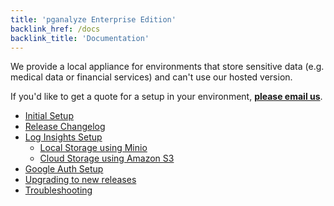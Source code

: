 ```yaml
---
title: 'pganalyze Enterprise Edition'
backlink_href: /docs
backlink_title: 'Documentation'
---
```


We provide a local appliance for environments that store sensitive data
(e.g. medical data or financial services) and can't use our hosted version.

If you'd like to get a quote for a setup in your environment,
**[please email us](mailto:team@pganalyze.com%3Fsubject%3DLocal%20Installation)**.

- [Initial Setup](/docs/enterprise/setup)
- [Release Changelog](/docs/enterprise/releases)
- [Log Insights Setup](/docs/enterprise/log-insights)
  - [Local Storage using Minio](/docs/enterprise/log-insights-local)
  - [Cloud Storage using Amazon S3](/docs/enterprise/log-insights-s3)
- [Google Auth Setup](/docs/enterprise/google-auth)
- [Upgrading to new releases](/docs/enterprise/upgrade)
- [Troubleshooting](/docs/enterprise/troubleshooting)
